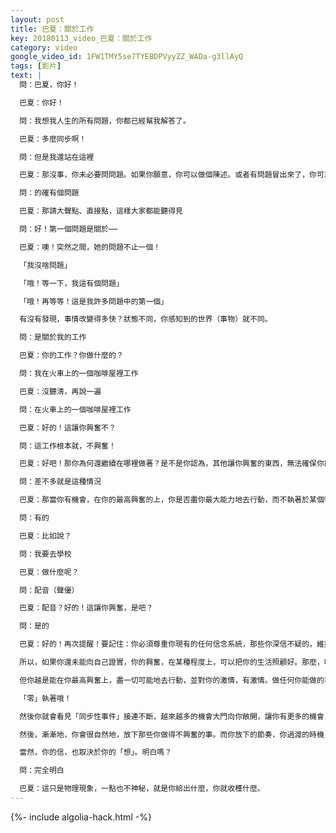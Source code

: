 ```yaml
---
layout: post
title: 巴夏：關於工作
key: 20180113_video_巴夏：關於工作
category: video
google_video_id: 1FW1TMY5se7TYEBDPVyyZZ_WADa-g3llAyQ
tags: [影片]
text: |
  問：巴夏，你好！

  巴夏：你好！

  問：我想我人生的所有問題，你都已經幫我解答了。

  巴夏：多麼同步啊！

  問：但是我還站在這裡

  巴夏：那沒事，你未必要問問題。如果你願意，你可以做個陳述。或者有問題冒出來了，你可以直接問。

  問：的確有個問題

  巴夏：那請大聲點、直接點，這樣大家都能聽得見

  問：好！第一個問題是關於⋯⋯

  巴夏：噢！突然之間，她的問題不止一個！

  「我沒啥問題」

  「哦！等一下，我這有個問題」

  「哦！再等等！這是我許多問題中的第一個」

  有沒有發現，事情改變得多快？狀態不同，你感知到的世界（事物）就不同。

  問：是關於我的工作

  巴夏：你的工作？你做什麼的？

  問：我在火車上的一個咖啡屋裡工作

  巴夏：沒聽清，再說一遍

  問：在火車上的一個咖啡屋裡工作

  巴夏：好的！這讓你興奮不？

  問：這工作根本就，不興奮！

  巴夏：好吧！那你為何還繼續在哪裡做著？是不是你認為，其他讓你興奮的東西，無法確保你能過得像現在一樣好？

  問：差不多就是這種情況

  巴夏：那當你有機會，在你的最高興奮的上，你是否盡你最大能力地去行動，而不執著於某個特定的結果的？就是說，你是否給你「興奮」一個「機會」，讓它向你展示：它會把你的生活照顧得好好的？或至少做些事情，讓你的興奮向你證明：你會被照顧好的？

  問：有的

  巴夏：比如說？

  問：我要去學校

  巴夏：做什麼呢？

  問：配音（聲優）

  巴夏：配音？好的！這讓你興奮，是吧？

  問：是的

  巴夏：好的！再次提醒！要記住：你必須尊重你現有的任何信念系統，那些你深信不疑的，維持生活的所必需的信念系統。就像你知道，如果沒有安全的、柔軟的地面，那直接從火車上跳下，無異於找罪受（蛋疼）。

  所以，如果你還未能向自己證實，你的興奮，在某種程度上，可以把你的生活照顧好。那麼，明智的做法，就是繼續做「過日子就得做的事」。你什麼時候換工作，完全取決於你。

  但你越是能在你最高興奮上，盡一切可能地去行動，並對你的激情，有激情。做任何你能做的事，把握每個機會，甚至創造機會，盡你最大能力地去行動，並對某個特定的結果「零」執著。

  「零」執著哦！

  然後你就會看見「同步性事件」接連不斷，越來越多的機會大門向你敞開，讓你有更多的機會，去做你興奮的事，同時也讓「興奮」向你證明：它可以照顧好你！

  然後，漸漸地，你會很自然地，放下那些你做得不興奮的事。而你放下的節奏，你過渡的時機，完全取決於你多大程度上相信：你的興奮，可以把你生活的方方面面都照顧好好的！

  當然，你的信，也取決於你的「想」。明白嗎？

  問：完全明白

  巴夏：這只是物理現象，一點也不神秘，就是你給出什麼，你就收穫什麼。
---
```


{%- include algolia-hack.html -%}
